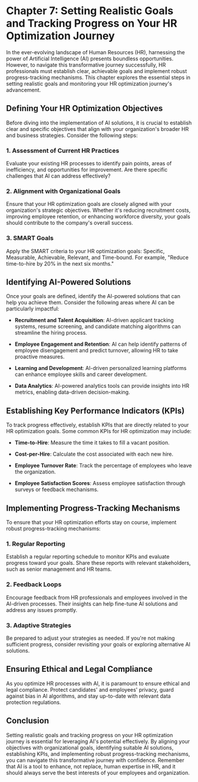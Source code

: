 Chapter 7: Setting Realistic Goals and Tracking Progress on Your HR Optimization Journey
========================================================================================

In the ever-evolving landscape of Human Resources (HR), harnessing the power of Artificial Intelligence (AI) presents boundless opportunities. However, to navigate this transformative journey successfully, HR professionals must establish clear, achievable goals and implement robust progress-tracking mechanisms. This chapter explores the essential steps in setting realistic goals and monitoring your HR optimization journey's advancement.

Defining Your HR Optimization Objectives
----------------------------------------

Before diving into the implementation of AI solutions, it is crucial to establish clear and specific objectives that align with your organization's broader HR and business strategies. Consider the following steps:

### 1. **Assessment of Current HR Practices**

Evaluate your existing HR processes to identify pain points, areas of inefficiency, and opportunities for improvement. Are there specific challenges that AI can address effectively?

### 2. **Alignment with Organizational Goals**

Ensure that your HR optimization goals are closely aligned with your organization's strategic objectives. Whether it's reducing recruitment costs, improving employee retention, or enhancing workforce diversity, your goals should contribute to the company's overall success.

### 3. **SMART Goals**

Apply the SMART criteria to your HR optimization goals: Specific, Measurable, Achievable, Relevant, and Time-bound. For example, "Reduce time-to-hire by 20% in the next six months."

Identifying AI-Powered Solutions
--------------------------------

Once your goals are defined, identify the AI-powered solutions that can help you achieve them. Consider the following areas where AI can be particularly impactful:

* **Recruitment and Talent Acquisition**: AI-driven applicant tracking systems, resume screening, and candidate matching algorithms can streamline the hiring process.

* **Employee Engagement and Retention**: AI can help identify patterns of employee disengagement and predict turnover, allowing HR to take proactive measures.

* **Learning and Development**: AI-driven personalized learning platforms can enhance employee skills and career development.

* **Data Analytics**: AI-powered analytics tools can provide insights into HR metrics, enabling data-driven decision-making.

Establishing Key Performance Indicators (KPIs)
----------------------------------------------

To track progress effectively, establish KPIs that are directly related to your HR optimization goals. Some common KPIs for HR optimization may include:

* **Time-to-Hire**: Measure the time it takes to fill a vacant position.

* **Cost-per-Hire**: Calculate the cost associated with each new hire.

* **Employee Turnover Rate**: Track the percentage of employees who leave the organization.

* **Employee Satisfaction Scores**: Assess employee satisfaction through surveys or feedback mechanisms.

Implementing Progress-Tracking Mechanisms
-----------------------------------------

To ensure that your HR optimization efforts stay on course, implement robust progress-tracking mechanisms:

### 1. **Regular Reporting**

Establish a regular reporting schedule to monitor KPIs and evaluate progress toward your goals. Share these reports with relevant stakeholders, such as senior management and HR teams.

### 2. **Feedback Loops**

Encourage feedback from HR professionals and employees involved in the AI-driven processes. Their insights can help fine-tune AI solutions and address any issues promptly.

### 3. **Adaptive Strategies**

Be prepared to adjust your strategies as needed. If you're not making sufficient progress, consider revisiting your goals or exploring alternative AI solutions.

Ensuring Ethical and Legal Compliance
-------------------------------------

As you optimize HR processes with AI, it is paramount to ensure ethical and legal compliance. Protect candidates' and employees' privacy, guard against bias in AI algorithms, and stay up-to-date with relevant data protection regulations.

Conclusion
----------

Setting realistic goals and tracking progress on your HR optimization journey is essential for leveraging AI's potential effectively. By aligning your objectives with organizational goals, identifying suitable AI solutions, establishing KPIs, and implementing robust progress-tracking mechanisms, you can navigate this transformative journey with confidence. Remember that AI is a tool to enhance, not replace, human expertise in HR, and it should always serve the best interests of your employees and organization.
